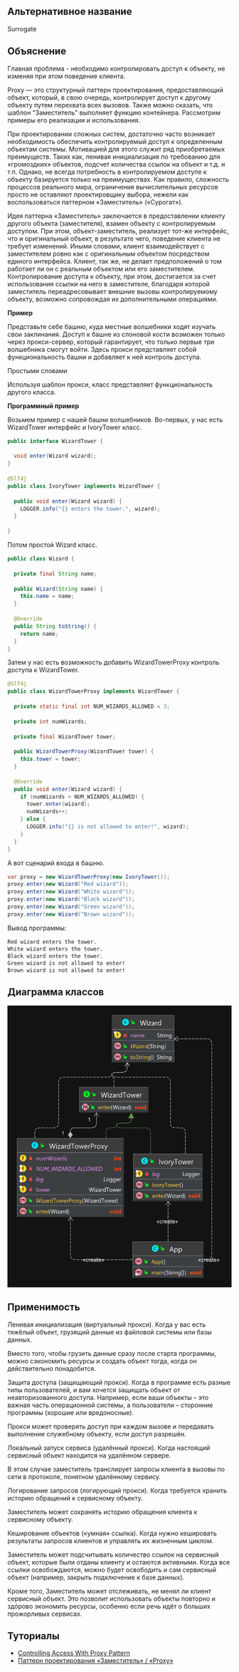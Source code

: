 
## Альтернативное название

Surrogate

## Объяснение
Главная проблема - необходимо контролировать доступ к объекту, не изменяя при этом поведение клиента.

Proxy — это структурный паттерн проектирования, предоставляющий объект, который, в свою очередь, контролирует доступ к другому объекту путем перехвата всех вызовов. Также можно сказать, что шаблон "Заместитель" выполняет функцию контейнера. Рассмотрим примеры его реализации и использования.

При проектировании сложных систем, достаточно часто возникает необходимость обеспечить контролируемый доступ к определенным объектам системы. Мотивацией для этого служит ряд приобретаемых преимуществ. Таких как, ленивая инициализация по требованию для «громоздких» объектов, подсчет количества ссылок на объект и т.д. и т.п. Однако, не всегда потребность в контролируемом доступе к объекту базируется только на преимуществах. Как правило, сложность процессов реального мира, ограничения вычислительных ресурсов просто не оставляют проектировщику выбора, нежели как воспользоваться паттерном «Заместитель» («Сурогат»).

Идея паттерна «Заместитель» заключается в предоставлении клиенту другого объекта (заместителя), взамен объекту с контролируемым доступом. При этом, объект-заместитель, реализует тот-же интерфейс, что и оригинальный объект, в результате чего, поведение клиента не требует изменений. Иными словами, клиент взаимодействует с заместителем ровно как с оригинальным объектом посредством единого интерфейса. Клиент, так же, не делает предположений о том работает ли он с реальным объектом или его заместителем. Контролирование доступа к объекту, при этом, достигается за счет использования ссылки на него в заместителе, благодаря которой заместитель переадресовывает внешние вызовы контролируемому объекту, возможно сопровождая их дополнительными операциями.

**Пример**

Представьте себе башню, куда местные волшебники ходят изучать свои заклинания. Доступ к башне из слоновой кости возможен только через прокси-сервер, который гарантирует, что только первые три волшебника смогут войти. Здесь прокси представляет собой функциональность башни и добавляет к ней контроль доступа.

Простыми словами

Используя шаблон прокси, класс представляет функциональность другого класса.

**Программный пример**

Возьмем пример с нашей башни волшебников.
Во-первых, у нас есть WizardTower интерфейс и IvoryTower класс.

```java
public interface WizardTower {

  void enter(Wizard wizard);
}

@Slf4j
public class IvoryTower implements WizardTower {

  public void enter(Wizard wizard) {
    LOGGER.info("{} enters the tower.", wizard);
  }

}
```
Потом простой Wizard класс.

```java
public class Wizard {

  private final String name;

  public Wizard(String name) {
    this.name = name;
  }

  @Override
  public String toString() {
    return name;
  }
}
```

Затем у нас есть возможность добавить WizardTowerProxy контроль доступа к WizardTower.

```java
@Slf4j
public class WizardTowerProxy implements WizardTower {

  private static final int NUM_WIZARDS_ALLOWED = 3;

  private int numWizards;

  private final WizardTower tower;

  public WizardTowerProxy(WizardTower tower) {
    this.tower = tower;
  }

  @Override
  public void enter(Wizard wizard) {
    if (numWizards < NUM_WIZARDS_ALLOWED) {
      tower.enter(wizard);
      numWizards++;
    } else {
      LOGGER.info("{} is not allowed to enter!", wizard);
    }
  }
}
```

А вот сценарий входа в башню.

```java
var proxy = new WizardTowerProxy(new IvoryTower());
proxy.enter(new Wizard("Red wizard"));
proxy.enter(new Wizard("White wizard"));
proxy.enter(new Wizard("Black wizard"));
proxy.enter(new Wizard("Green wizard"));
proxy.enter(new Wizard("Brown wizard"));
```

Вывод программы:
```
Red wizard enters the tower.
White wizard enters the tower.
Black wizard enters the tower.
Green wizard is not allowed to enter!
Brown wizard is not allowed to enter!
```

## Диаграмма классов

![alt text](../../resources/proxy/proxy.png)

## Применимость

Ленивая инициализация (виртуальный прокси). Когда у вас есть тяжёлый объект, грузящий данные из файловой системы или базы данных.

Вместо того, чтобы грузить данные сразу после старта программы, можно сэкономить ресурсы и создать объект тогда, когда он действительно понадобится.

Защита доступа (защищающий прокси). Когда в программе есть разные типы пользователей, и вам хочется защищать объект от неавторизованного доступа. Например, если ваши объекты – это важная часть операционной системы, а пользователи – сторонние программы (хорошие или вредоносные).

Прокси может проверять доступ при каждом вызове и передавать выполнение служебному объекту, если доступ разрешён.

Локальный запуск сервиса (удалённый прокси). Когда настоящий сервисный объект находится на удалённом сервере.

В этом случае заместитель транслирует запросы клиента в вызовы по сети в протоколе, понятном удалённому сервису.

Логирование запросов (логирующий прокси). Когда требуется хранить историю обращений к сервисному объекту.

Заместитель может сохранять историю обращения клиента к сервисному объекту.

Кеширование объектов («умная» ссылка). Когда нужно кешировать результаты запросов клиентов и управлять их жизненным циклом.

Заместитель может подсчитывать количество ссылок на сервисный объект, которые были отданы клиенту и остаются активными. Когда все ссылки освобождаются, можно будет освободить и сам сервисный объект (например, закрыть подключение к базе данных).

Кроме того, Заместитель может отслеживать, не менял ли клиент сервисный объект. Это позволит использовать объекты повторно и здóрово экономить ресурсы, особенно если речь идёт о больших прожорливых сервисах.
## Туториалы

* [Controlling Access With Proxy Pattern](http://java-design-patterns.com/blog/controlling-access-with-proxy-pattern/)
* [Паттерн проектирования «Заместитель» / «Proxy»](https://habr.com/ru/articles/88722/)